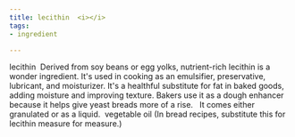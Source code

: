 ```yaml
---
title: lecithin  <i></i>
tags:
- ingredient

---
```

lecithin  Derived from soy beans or egg yolks, nutrient-rich lecithin is a wonder ingredient.  It's used  in cooking as an emulsifier, preservative, lubricant, and moisturizer.  It's a healthful substitute for fat in baked goods, adding moisture and improving texture.  Bakers use it as a dough enhancer because it helps give yeast breads more of a rise.   It comes either granulated or as a liquid.  vegetable oil (In bread recipes, substitute this for lecithin measure for measure.)

